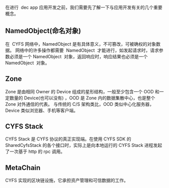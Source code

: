 在进行  dec app 应用开发之前，我们需要先了解一下与应用开发有关的几个重要概念。

## NamedObject(命名对象)

在  CYFS 网络中，NamedObject 是有具体意义，不可篡改，可被确权的对象数据。
网络中的许多操作都需要  NamedObject  才能进行，如发起请求时，请求参数必须是一个 NamedObject  对象，返回响应时，响应结果也必须是一个 NamedObject  对象。

## Zone

Zone 是由相同 Owner 的 Device 组成的星形结构，一般至少包含一个 OOD 和一定数量的 Device(也可以没有) ，OOD 是 Zone 内的数据集散中心，也是整个 Zone 对外通信的代表。
与传统的 C/S 架构类比，OOD 类似中心化服务器，Device 类似浏览器、手机等客户端。

## CYFS Stack

CYFS Stack 是 CYFS 协议的真正实现端。在使用 CYFS SDK 的 SharedCyfsStack 的各个接口时，实际上是向本地运行的 CYFS Stack 进程发起了一次基于 http 的 rpc 调用。

## MetaChain

CYFS 实现的区块链设施，它承担资产管理和可信数据的工作。
